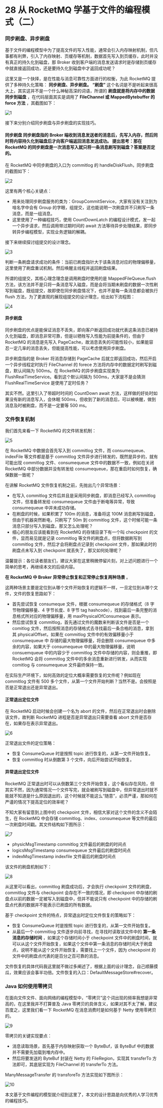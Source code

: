 # 28 从 RocketMQ 学基于文件的编程模式（二）

### 同步刷盘、异步刷盘

基于文件的编程模型中为了提高文件的写入性能，通常会引入内存映射机制，但凡事都有利弊，引入了内存映射、页缓存等机制，数据首先写入到页缓存，此时并没有真正的持久化到磁盘，那 Broker 收到客户端的消息发送请求时是存储到页缓存中就直接返回成功，还是要持久化到磁盘中才返回成功呢？

这里又是一个抉择，是在性能与消息可靠性方面进行的权衡，为此 RocketMQ 提供了多种持久化策略： **同步刷盘、异步刷盘。**  **“刷盘”** 这个名词是不是听起来很高大上，其实这并不是一个什么神秘高深的词语，所谓的 **刷盘就是将内存中的数据同步到磁盘** ，在代码层面其实是调用了 **FileChannel 或 MappedBytebuffer 的 force 方法** ，其截图如下：

![1](assets/20200912110913230.png)

接下来分别介绍同步刷盘与异步刷盘的实现技巧。

#### **同步刷盘** 同步刷盘指的 Broker 端收到消息发送者的消息后，先写入内存，然后同时将内容持久化到磁盘后才向客户端返回消息发送成功。 **提出思考：那在 RocketMQ 的同步刷盘是一次消息写入就只将一条消息刷写到磁盘？答案是否定的。**

在 RocketMQ 中同步刷盘的入口为 commitlog 的 handleDiskFlush，同步刷盘的截图如下：

![2](assets/20200912110924743.png)

这里有两个核心关键点：

- 用来处理同步刷盘服务的类为：GroupCommitService，大家有没有关注到为啥名字中会有 Group 的字眼，组提交，这也能说明一次刷盘并不只刷写一条消息，而是一组消息。
- 这里使用了一种编程技巧，使用 CountDownLatch 的编程设计模式，发一起一个异步请求，然后调用带过期时间的 await 方法等待异步处理结果，即同步转异步编程模型，实现业务逻辑的解耦。

接下来继续探讨组提交的设计理念。

![3](assets/20200912110936256.png)

判断一条刷盘请求成功的条件：当前已刷盘指针大于该条消息对应的物理偏移量，这里使用了刷盘重试机制。然后唤醒主线程并返回刷盘结果。

所谓的组提交，其核心理念理念是调用刷盘时使用的是 MappedFileQueue.flush 方法，该方法并不是只将一条消息写入磁盘，而是会将当期未刷盘的数据一次性刷写到磁盘，既组提交，故即使在同步刷盘情况下，也并不是每一条消息都会被执行 flush 方法，为了更直观的展现组提交的设计理念，给出如下流程图：

![4](assets/20200912110945942.png)

#### **异步刷盘**

同步刷盘的优点是能保证消息不丢失，即向客户断返回成功就代表这条消息已被持久化到磁盘，即消息非常可靠，但是以牺牲写入性能为前提条件的，但由于 RocketMQ 的消息是先写入 PageCache，故消息丢失的可能性较小，如果能容 忍一定几率的消息丢失，但能提高性能，可以考虑使用异步刷盘。

异步刷盘指的是 Broker 将消息存储到 PageCache 后就立即返回成功，然后开启一个异步线程定时执行 FileChannel 的 forece 方法将内存中的数据定时刷写到磁盘，默认间隔为 500ms。在 RocketMQ 的异步刷盘实现类为 FlushRealTimeService。看到这个默认间隔为 500ms，大家是不是会猜测 FlushRealTimeService 是使用了定时任务？

其实不然。这里引入了带超时时间的 CountDown await 方法，这样做的好处时如果没有新的消息写入，会休眠 500ms，但收到了新的消息后，可以被唤醒，做到消息及时被刷盘，而不是一定要等 500 ms。

### 文件恢复机制

我们首先来看一下 RocketMQ 的文件转发机制：

![5](assets/20200912110959622.png)

在 RocketMQ 中数据会首先写入到 commitlog 文件，而 consumequeue、indexFile 等文件都是基于 commitlog 文件异步进行转发的，既然是异步的，就有可能出现 commitlog 文件、consumequeue 文件中的数据不一致，例如在关闭 RocketMQ 中部分数据并没有转发给 consumequeue，那在重启时如何恢复，确保数据一致呢？

在讲解 RocketMQ 文件恢复机制之前，先抛出几个异常场景：

- 在写入 commitlog 文件后并且是采用同步刷盘，即消息已经写入 commitlog 文件，但准备转发给 consumequeue 文件由于断电等异常，导致 consumequeue 中并未成功存储。
- 在刷盘的时候，如果积累了 100m 的消息，准备将这 100M 消息刷写到磁盘，但由于机器突然断电，只刷写了 50m 到 commitlog 文件，这个时候可能一条消息只部分写入到磁盘，那又怎么处理呢？
- 细心的朋友应该能看到在 RocketMQ 的存储目录下有一个叫 checkpoint 的文件，显而易见就是记录 commitlog 等文件的刷盘点，但将数据刷写到 commitlog 文件，然后才会将刷盘点记录到 checkpoint 文件，那如果此时的刷盘点未写入到 checkpoint 就丢失了，那又如何处理呢？

温馨提示：各位读者朋友们，建议大家在这里稍微停留片刻，对上述问题进行一个简单的思考，再继续本文的后续内容。

**在 RocketMQ 中 Broker 异常停止恢复和正常停止恢复两种场景** 。

这两种场景主要是定位到从哪个文件开始恢复的逻辑不一样，一旦定位到从哪个文件，文件的恢复思路如下：

- 首先尝试恢复 consumeque 文件，根据 consumequeue 的存储格式（8 字节物理偏移量、4 字节长度、8 字节 tag hashcode），找到最后一条完整的消息格式所对应的物理偏移量，用 maxPhysicalOfConsumeque 表示。
- 然后尝试恢复 commitlog，首先通过文件的魔数来判断该文件是否是一个 comitlog 文件，然后按照消息的存储格式去寻找最后一条合格的消息，拿到其 physicalOffset，如果在 commitlog 文件中的有效偏移量小于 consumequeue 中 存储的最大物理偏移量，将会删除 consumequeue 中多余的内容，如果大于 consumequeue 中的最大物理偏移量，说明 consuemqueue 中的内容少于 commitlog 文件中存储的内容，则会重推，即 RocketMQ 会将 commitlog 文件中的多余消息重新进行转发，从而实现 comitlog 与 consumequeue 文件最终保持一致。

在实际生产环境下，如何高效的定位大概率需要恢复的文件呢？例如现在 commitlog 文件有 500 多个文件，从第一个文件开始判断？当然不是。会按照是否是正常退出还是异常退出。

#### **正常退出定位文件**

在 RocketMQ 启动时候会创建一个名为 abort 的文件，然后在正常退出时会删除该文件，故判断 RocketMQ 进程是否是异常退出只需要查看 abort 文件是否存在，如果存在表示异常退出。

![6](assets/20200912111011927.png)

正常退出文件的定位策略：

- 恢复 ConsumeQueue 时是按照 topic 进行恢复的，从第一文件开始恢复。
- 恢复 commitlog 时从倒数第 3 个文件，向后开始尝试开始恢复。

#### **异常退出定位文件**

RocketMQ 正常退出时可以从倒数第三个文件开始恢复，这个看似存在风险，但其实不然，因为通常情况一个文件写完，就会被刷写到磁盘中，但异常退出时就不能就不知道是什么原因退出的，这个时候就不能这么“随意”，必须严谨，那如何在严谨的情况下提高定位的效率呢？

不知大家有留意到上图中的 checkpoint 文件，相信大家对这个文件的含义不会陌生，在 RocketMQ 中会存储 commitlog、index、consumequeue 等文件的最后一次刷盘时间戳。其文件结构如下图所示：

![7](assets/20200912111022384.png)

- physicMsgTimestamp commitlog 文件最后的刷盘的时间点
- logicsMsgTimestamp consumequeue 文件最后的刷盘时间点
- indexMsgTimestamp indexfile 文件最后的刷盘时间点

该文件的刷盘机制如下：

![8](assets/20200912111032877.png)

从这里可以看出，commitlog 刷盘成功后，才会执行 checkpoint 文件的刷盘，commitlog 文件与 checkpoint 会存在不一致的情况，即 checkpoint 中存储的刷盘点以前的数据一定被写入到磁盘中，但并不能说只有 checkpoint 中的存储的刷盘点代表的数据并不能表示已刷盘的所有数据。

基于 checkpoint 文件的特点，异常退出时定位文件恢复的策略如下：

- 恢复 ConsumeQueue 时是按照 topic 进行恢复的，从第一文件开始恢复。
- 从最后一个 commitlog 文件逐步向前寻找，在寻找时读取该文件中的 **第一条消息的存储时间** ，如果这个存储时间小于 checkpoint 文件中的刷盘时间，就可以从这个文件开始恢复，如果这个文件中第一条消息的存储时间大于刷盘点，说明不能从这个文件开始恢复，需要找上一个文件，因为 checkpoint 的文件中的刷盘点代表的是百分之百可靠的消息。

文件恢复的具体代码我这里就不做过多阐述了，根据上面的设计理念，自己顺藤摸瓜，效果应该会事半功倍。文件恢复的入口：DefaultMessageStore#recover。

### Java 如何使用零拷贝

在面向文件文件、面向网络的编程模型中，“零拷贝”这个词出现的频率我想是非常高的，在这里我并不打算普及 Java 零拷贝的具体含义，如果对其不太了解，建议百度之，这里我们看一下 RocketMQ 在消息消费时是如何基于 Netty 使用零拷贝的。

![9](assets/20200912111044462.png)

零拷贝的关键实现要点：

- 消息读取场景，首先基于内存映射获取一个 ByteBuf，该 ByteBuf 中的数据并不需要先加载到堆内存中。
- 然后将要发送的 ByteBuf 封装在 Netty 的 FileRegion，实现其 transferTo 方法即可，其底层实现为 FileChannel 的 transferTo 方法。

ManyMessageTransfer 的 transforeTo 方法实现如下图所示：

![10](assets/20200912111106796.png)

本文基于文件编程的模型就介绍到这里了，本文的设计思路是向优秀的人学习优秀的编程技巧。
